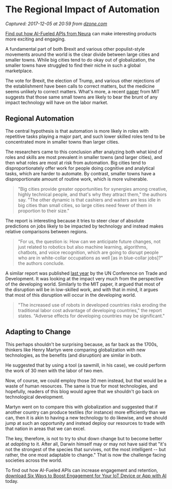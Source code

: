 # The Regional Impact of Automation

_Captured: 2017-12-05 at 20:59 from [dzone.com](https://dzone.com/articles/the-regional-impact-of-automation?edition=343095&utm_source=Daily%20Digest&utm_medium=email&utm_campaign=Daily%20Digest%202017-12-05)_

[Find out how AI-Fueled APIs from Neura](https://dzone.com/go?i=244221&u=https%3A%2F%2Fhubs.ly%2FH08wTJ10) can make interesting products more exciting and engaging.

A fundamental part of both Brexit and various other populist-style movements around the world is the clear divide between large cities and smaller towns. While big cities tend to do okay out of globalization, the smaller towns have struggled to find their niche in such a global marketplace.

The vote for Brexit, the election of Trump, and various other rejections of the establishment have been calls to correct matters, but the medicine seems unlikely to correct matters. What's more, a recent [paper](https://arxiv.org/pdf/1705.05875.pdf) from MIT suggests that those same small towns are likely to bear the brunt of any impact technology will have on the labor market.

## Regional Automation

The central hypothesis is that automation is more likely in roles with repetitive tasks playing a major part, and such lower skilled roles tend to be concentrated more in smaller towns than larger cities.

The researchers came to this conclusion after analyzing both what kind of roles and skills are most prevalent in smaller towns (and larger cities), and then what roles are most at risk from automation. Big cities tend to disproportionately offer work for people doing cognitive and analytical tasks, which are harder to automate. By contrast, smaller towns have a disproportionate amount of routine work, which is more vulnerable.

> "Big cities provide greater opportunities for synergies among creative, highly technical people, and that's why they attract them," the authors say. "The other dynamic is that cashiers and waiters are less idle in big cities than small cities, so large cities need fewer of them in proportion to their size."

The report is interesting because it tries to steer clear of absolute predictions on jobs likely to be impacted by technology and instead makes relative comparisons between regions.

> "For us, the question is: How can we anticipate future changes, not just related to robotics but also machine learning, algorithms, chatbots, and voice recognition, which are going to disrupt people who are in white-collar occupations as well [as in blue-collar jobs]?" the authors conclude. 

A similar report was published [last year](http://adigaskell.org/2016/11/11/ai-and-its-impact-on-productivity-and-employment/) by the UN Conference on Trade and Development. It was looking at the impact very much from the perspective of the developing world. Similarly to the MIT paper, it argued that most of the disruption will be in low-skilled work, and with that in mind, it argues that most of this disruption will occur in the developing world.

> "The increased use of robots in developed countries risks eroding the traditional labor cost advantage of developing countries," the report states. "Adverse effects for developing countries may be significant."

## Adapting to Change

This perhaps shouldn't be surprising because, as far back as the 1700s, thinkers like Henry Martyn were comparing globalization with new technologies, as the benefits (and disruption) are similar in both.

He suggested that by using a tool (a sawmill, in his case), we could perform the work of 30 men with the labor of two men.

Now, of course, we could employ those 30 men instead, but that would be a waste of human resources. The same is true for most technologies, and hopefully, readers of this blog would agree that we shouldn't go back on technological development.

Martyn went on to compare this with globalization and suggested that if another country can produce textiles (for instance) more efficiently than we can, then it is akin to having a new technology to do likewise, and we should jump at such an opportunity and instead deploy our resources to trade with that nation in areas that we can excel.

The key, therefore, is not to try to shut down change but to become better at _adapting_ to it. After all, Darwin himself may or may not have said that "it's not the strongest of the species that survives, not the most intelligent -- but rather, the one most adaptable to change." That is now the challenge facing societies across the world.

To find out how AI-Fueled APIs can increase engagement and retention, [download Six Ways to Boost Engagement for Your IoT Device or App with AI](https://dzone.com/go?i=244222&u=https%3A%2F%2Fhubs.ly%2FH08wTJ50) today.
